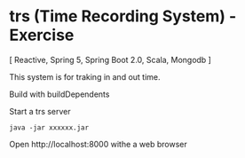 # trs (Time Recording System) - Exercise 

[ Reactive, Spring 5, Spring Boot 2.0, Scala, Mongodb ]

This system is for traking in and out time.

Build with buildDependents


Start a trs server 
```
java -jar xxxxxx.jar
```

Open http://localhost:8000 withe a web browser
